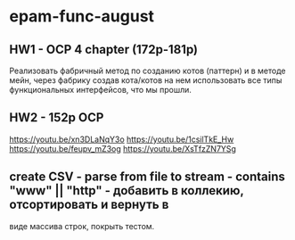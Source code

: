 # epam-func-august

## HW1 - OCP 4 chapter (172p-181p)

Реализовать фабричный метод по созданию котов (паттерн) и в методе мейн, через фабрику создав кота/котов
на нем использовать все типы функциональных интерфейсов, что мы прошли.

## HW2 - 152p OCP

https://youtu.be/xn3DLaNqY3o
https://youtu.be/1csilTkE_Hw
https://youtu.be/feupv_mZ3og
https://youtu.be/XsTfzZN7YSg

## create CSV - parse from file to stream - contains "www" || "http" - добавить в коллекию, отсортировать и вернуть в
виде массива строк, покрыть тестом.